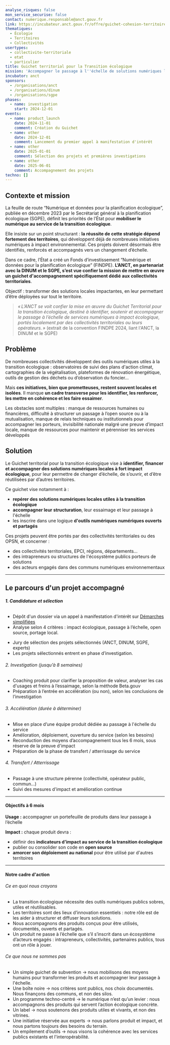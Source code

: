 ```yaml
---
analyse_risques: false
mon_service_securise: false
contact: numerique.responsable@anct.gouv.fr
link: https://incubateur.anct.gouv.fr/offre/guichet-cohesion-territoires-FINDPE
thematiques:
  - Écologie
  - Territoires
  - Collectivités
usertypes:
  - collectivite-territoriale
  - etat
  - particulier
title: Guichet territorial pour la Transition écologique
mission: 'Accompagner le passage à l''échelle de solutions numériques locales pour la transition écologique '
incubator: anct
sponsors:
  - /organisations/anct
  - /organisations/dinum
  - /organisations/sgpe
phases:
  - name: investigation
    start: 2024-12-01
events:
  - name: product_launch
    date: 2024-11-01
    comment: Création du Guichet
  - name: other
    date: 2024-12-01
    comment: Lancement du premier appel à manifestation d'intérêt
  - name: other
    date: 2025-01-01
    comment: Sélection des projets et premières investigations
  - name: other
    date: 2025-06-01
    comment: Accompagnement des projets
techno: []
---
```

## Contexte et mission

La feuille de route “Numérique et données pour la planification écologique”, publiée en décembre 2023 par le Secrétariat général à la planification écologique (SGPE), définit les priorités de l’État pour **mobiliser le numérique au service de la transition écologique**.

Elle insiste sur un point structurant : **la réussite de cette stratégie dépend fortement des territoires**, qui développent déjà de nombreuses initiatives numériques à impact environnemental. Ces projets doivent désormais être identifiés, renforcés et accompagnés vers un changement d’échelle.

Dans ce cadre, l’État a créé un Fonds d’investissement “Numérique et données pour la planification écologique” (FINDPE). **L’ANCT, en partenariat avec la DINUM et le SGPE, s’est vue confier la mission de mettre en œuvre un guichet d'accompagnement spécifiquement dédié aux collectivités territoriales**.

Objectif : transformer des solutions locales impactantes, en leur permettant d’être déployées sur tout le territoire.

> *« L’ANCT se voit confier la mise en œuvre du Guichet Territorial pour la transition écologique, destiné à identifier, soutenir et accompagner le passage à l’échelle de services numériques à impact écologique, portés localement par des collectivités territoriales ou leurs opérateurs. »* (extrait de la convention FINDPE 2024, liant l'ANCT, la DINUM et le SGPE)


## Problème

De nombreuses collectivités développent des outils numériques utiles à la transition écologique : observatoires de suivi des plans d'action climat, cartographies de la végétalisation, plateformes de rénovation énergétique, outils de gestion des déchets ou d’observation du foncier…

Mais **ces initiatives, bien que prometteuses, restent souvent locales et isolées**. Il manque **un cadre transverse pour les identifier, les renforcer, les mettre en cohérence et les faire essaimer**. 

Les obstacles sont multiples : manque de ressources humaines ou financières, difficulté à structurer un passage à l’open source ou à la mutualisation, manque de relais techniques ou institutionnels pour accompagner les porteurs, invisibilité nationale malgré une preuve d’impact locale, manque de ressources pour maintenir et pérenniser les services développés


## Solution

Le Guichet territorial pour la transition écologique vise à **identifier, financer et accompagner des solutions numériques locales à fort impact écologique**, pour leur permettre de changer d’échelle, de s’ouvrir, et d’être réutilisées par d’autres territoires.

Ce guichet vise notamment à :
* **repérer des solutions numériques locales utiles à la transition écologique**
* **accompagner leur structuration**, leur essaimage et leur passage à l'échelle
* les inscrire dans une logique **d'outils numériques numériques ouverts et partagés**

Ces projets peuvent être portés par des collectivités territoriales ou des OPSN, et concerner : 
* des collectivités territoriales, EPCI, régions, départements…
* des intrapreneurs ou structures de l'écosystème publics porteurs de solutions
* des acteurs engagés dans des communs numériques environnementaux

---

## Le parcours d'un projet accompagné 


###### **1. Candidature et sélection**

- Dépôt d'un dossier via un appel à manifestation d'intérêt sur [Démarches simplifiées](https://www.demarches-simplifiees.fr/commencer/appel-a-manifestation-d-interet-guichet-territoria)
- Analyse selon 4 critères : impact écologique, passage à l’échelle, open source, portage local.
* Jury de sélection des projets sélectionnés (ANCT, DINUM, SGPE, experts)
* Les projets sélectionnés entrent en phase d’investigation.


###### 2. Investigation  (jusqu’à 8 semaines) 
* Coaching produit pour clarifier la proposition de valeur, analyser les cas d'usages et freins à l’essaimage, selon la méthode Beta.gouv
* Préparation à l’entrée en accélération (ou non), selon les conclusions de l’investigation


###### 3. Accélération (durée à déterminer)
- Mise en place d’une équipe produit dédiée au passage à l'échelle du service
- Amélioration, déploiement, ouverture du service (selon les besoins)
- Reconduction des moyens d’accompagnement tous les 6 mois, sous réserve de la preuve d'impact 
- Préparation de la phase de transfert / atterrissage du service


###### 4. Transfert / Atterrissage
- Passage à une structure pérenne (collectivité, opérateur public, commun...)
- Suivi des mesures d'impact et amélioration continue

---

#### Objectifs à 6 mois


**Usage :** accompagner un portefeuille de produits dans leur passage à l’échelle

**Impact :** chaque produit devra : 

- définir des **indicateurs d’impact au service de la transition écologique**
- publier ou consolider son code en **open source**
- **amorcer son déploiement au national** pour être utilisé par d'autres territoires


---

#### Notre cadre d'action


###### Ce en quoi nous croyons

- La transition écologique nécessite des outils numériques publics sobres, utiles et réutilisables.
- Les territoires sont des lieux d’innovation essentiels : notre rôle est de les aider à structurer et diffuser leurs solutions.
- Nous accompagnons des produits conçus pour être utilisés, documentés, ouverts et partagés.
- Un produit ne passe à l’échelle que s’il s’inscrit dans un écosystème d’acteurs engagés : intrapreneurs, collectivités, partenaires publics, tous ont un rôle à jouer.


###### Ce que nous ne sommes pas

- Un simple guichet de subvention → nous mobilisons des moyens humains pour transformer les produits et accompagner leur passage à l'échelle.
- Une boîte noire → nos critères sont publics, nos choix documentés. Nous finançons des communs, et non des silos.
- Un programme techno-centré → le numérique n’est qu’un levier : nous accompagnons des produits qui servent l’action écologique concrète.
- Un label → nous soutenons des produits utiles et vivants, et non des vitrines.
- Une initiative réservée aux experts → nous parlons produit et impact, et nous partons toujours des besoins du terrain.
- Un empilement d’outils → nous visons la cohérence avec les services publics existants et l'interopérabilité.
